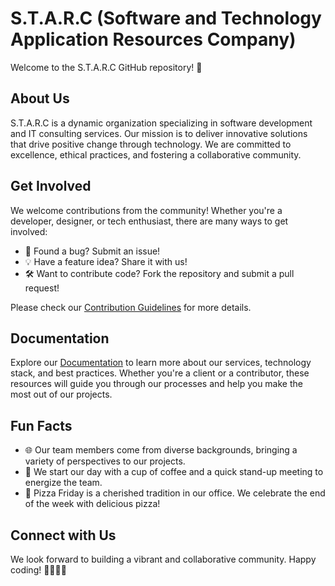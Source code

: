 # S.T.A.R.C (Software and Technology Application Resources Company)

Welcome to the S.T.A.R.C GitHub repository! 🚀

## About Us

S.T.A.R.C is a dynamic organization specializing in software development and IT consulting services. Our mission is to deliver innovative solutions that drive positive change through technology. We are committed to excellence, ethical practices, and fostering a collaborative community.

## Get Involved

We welcome contributions from the community! Whether you're a developer, designer, or tech enthusiast, there are many ways to get involved:

- 🐛 Found a bug? Submit an issue!
- 💡 Have a feature idea? Share it with us!
- 🛠 Want to contribute code? Fork the repository and submit a pull request!

Please check our [Contribution Guidelines](CONTRIBUTING.md) for more details.

## Documentation

Explore our [Documentation](docs/) to learn more about our services, technology stack, and best practices. Whether you're a client or a contributor, these resources will guide you through our processes and help you make the most out of our projects.

## Fun Facts

- 🌐 Our team members come from diverse backgrounds, bringing a variety of perspectives to our projects.
- 🚀 We start our day with a cup of coffee and a quick stand-up meeting to energize the team.
- 🍕 Pizza Friday is a cherished tradition in our office. We celebrate the end of the week with delicious pizza!

## Connect with Us


We look forward to building a vibrant and collaborative community. Happy coding! 👩‍💻👨‍💻

